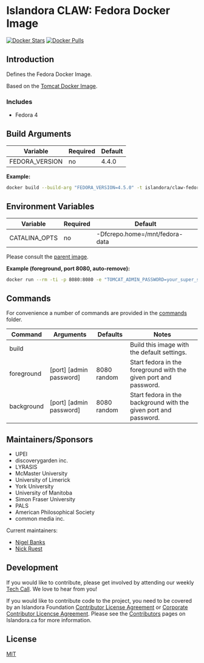 # Islandora CLAW: Fedora Docker Image

[![Docker Stars](https://img.shields.io/docker/stars/islandora/claw-fedora.svg)](https://hub.docker.com/r/islandora/claw-fedora/)
[![Docker Pulls](https://img.shields.io/docker/pulls/islandora/claw-fedora.svg)](https://hub.docker.com/r/islandora/claw-fedora/)

## Introduction

Defines the Fedora Docker Image. 

Based on the [Tomcat Docker Image](https://github.com/Islandora-CLAW/docker-tomcat).

### Includes

* Fedora 4

## Build Arguments

| Variable       | Required | Default |
|----------------|----------|---------|
| FEDORA_VERSION | no       |   4.4.0 |

**Example:**
```bash
docker build --build-arg "FEDORA_VERSION=4.5.0" -t islandora/claw-fedora .
```

## Environment Variables

| Variable      | Required | Default                        |
|---------------|----------|--------------------------------|
| CATALINA_OPTS | no       | -Dfcrepo.home=/mnt/fedora-data |

Please consult the
[parent image](https://github.com/Islandora-CLAW/docker-tomcat).

**Example (foreground, port 8080, auto-remove):**
```bash
docker run --rm -ti -p 8080:8080 -e "TOMCAT_ADMIN_PASSWORD=your_super_secure_password" islandora/claw-fedora
```

## Commands

For convenience a number of commands are provided in the [commands](/commands) folder.

| Command    | Arguments               | Defaults    | Notes                                                            |
|------------|-------------------------|-------------|------------------------------------------------------------------|
| build      |                         |             | Build this image with the default settings.                      |
| foreground | [port] [admin password] | 8080 random | Start fedora in the foreground with the given port and password. |
| background | [port] [admin password] | 8080 random | Start fedora in the background with the given port and password. |

## Maintainers/Sponsors

* UPEI
* discoverygarden inc.
* LYRASIS
* McMaster University
* University of Limerick
* York University
* University of Manitoba
* Simon Fraser University
* PALS
* American Philosophical Society
* common media inc.

Current maintainers:

* [Nigel Banks](https://github.com/nigelgbanks)
* [Nick Ruest](https://github.com/ruebot)

## Development

If you would like to contribute, please get involved by attending our weekly [Tech Call](https://github.com/Islandora-CLAW/CLAW/wiki). We love to hear from you!

If you would like to contribute code to the project, you need to be covered by an Islandora Foundation [Contributor License Agreement](http://islandora.ca/sites/default/files/islandora_cla.pdf) or [Corporate Contributor Licencse Agreement](http://islandora.ca/sites/default/files/islandora_ccla.pdf). Please see the [Contributors](http://islandora.ca/resources/contributors) pages on Islandora.ca for more information.

## License

[MIT](https://opensource.org/licenses/MIT)
